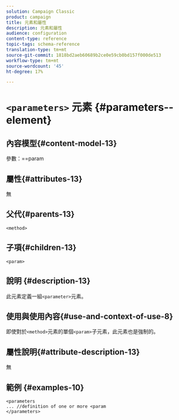 ```yaml
---
solution: Campaign Classic
product: campaign
title: 元素和屬性
description: 元素和屬性
audience: configuration
content-type: reference
topic-tags: schema-reference
translation-type: tm+mt
source-git-commit: 1818bd2aeb60689b2ce0e59cb0bd157f000de513
workflow-type: tm+mt
source-wordcount: '45'
ht-degree: 17%

---
```



# `<parameters>` 元素  {#parameters--element}

## 內容模型{#content-model-13}

參數：==param

## 屬性{#attributes-13}

無

## 父代{#parents-13}

`<method>`

## 子項{#children-13}

`<param>`

## 說明 {#description-13}

此元素定義一組`<parameter>`元素。

## 使用與使用內容{#use-and-context-of-use-8}

即使對於`<method>`元素的單個`<param>`子元素，此元素也是強制的。

## 屬性說明{#attribute-description-13}

無

## 範例 {#examples-10}

```
<parameters
... //definition of one or more <param
</parameters>
```

